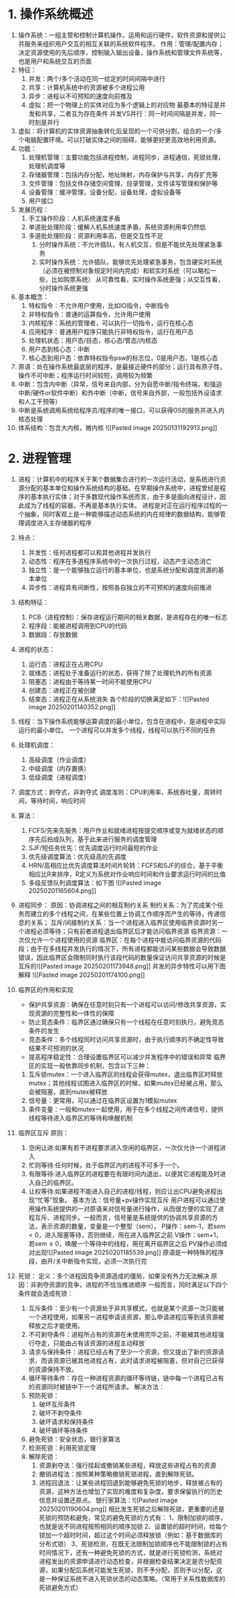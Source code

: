 # 1. 操作系统概述
1. 操作系统：一组主管和控制计算机操作，运用和运行硬件，软件资源和提供公共服务来组织用户交互的相互关联的系统软件程序。
	作用：管理/配置内存；决定资源使用的先后顺序，控制输入输出设备，操作系统和管理文件系统等，也是用户和系统交互的页面
2. 特征：
	1. 并发：两个/多个活动在同一给定的时间间隔中进行
	2. 共享：计算机系统中的资源被多个进程公用
	3. 异步：进程以不可预知的速度向前推及
	4. 虚拟：把一个物理上的实体对应为多个逻辑上的对应物
	最基本的特征是并发和共享，二者互为存在条件
并发VS并行：同一时间间隔是并发，同一时刻是并行
3. 虚拟：将计算机的实体资源抽象转化后呈现的一个可供分割，组合的一个/多个电脑配置环境。可以打破实体之间的阻碍，能够更好更高效地利用资源。
4. 功能：
	1. 处理机管理：主要功能包括进程控制，进程同步，进程通信，死锁处理，处理机调度等
	2. 存储器管理：包括内存分配，地址映射，内存保护与共享，内存扩充等
	3. 文件管理：包括文件存储空间管理，目录管理，文件读写管理和保护等
	4. 设备管理：缓冲管理，设备分配，设备处理，虚拟设备等
	5. 用户接口
5. 发展历程：
	1. 手工操作阶段：人机系统速度矛盾
	2. 单道批处理阶段：缓解人机系统速度矛盾，系统资源利用率仍然低
	3. 多道批处理阶段：资源利用率高，但是交互性不足
		1. 分时操作系统：不允许插队，有人机交互，但是不能优先处理紧急事务
		2. 实时操作系统：允许插队，能够优先处理紧急事务，包含硬实时系统（必须在被控制对象规定时间内完成）和软实时系统（可以略松一些，比如购票系统）
		从可靠性看，实时操作系统更强；从交互性看，分时操作系统更强
6. 基本概念：
	1. 特权指令：不允许用户使用，比如IO指令，中断指令
	2. 非特权指令：普通的运算指令，允许用户使用
	3. 内核程序：系统的管理者，可以执行一切指令，运行在核心态
	4. 应用程序：普通用户程序只能执行非特权指令，运行在用户态
	5. 处理机状态：用户态/目态，核心态/管态/内核态
	6. 用户态到核心态：中断
	7. 核心态到用户态：依靠特权指令psw的标志位，0是用户态，1是核心态
7. 原语：处在操作系统最底层的程序，是最接近硬件的部分；运行具有原子性，操作不可中断；程序运行时间较短，调用较为频繁
8. 中断：包含内中断（异常，信号来自内部，分为自愿中断/指令终端，和强迫中断/硬件or软件中断）和外中断（中断，信号来自外部，一般包括外设请求和人工干预等）
9. 中断是系统调用系统给程序员/程序的唯一接口，可以获得OS的服务并进入内核态处理
10. 体系结构：包含大内核，微内核
![[Pasted image 20250131192913.png]]

# 2. 进程管理
1. 进程：计算机中的程序关于某个数据集合进行的一次运行活动，是系统进行资源分配的基本单位和操作系统结构的基础。在早期操作系统中，进程曾经是程序的基本执行实体；对于多数现代操作系统而言，由于多是面向进程设计，因此成为了线程的容器，不再是基本执行实体。
进程是对正在运行程序过程的一个抽象，同时客观上是一种能够描述动态系统的内在规律的数据结构，能够管理调度进入主存储器的程序
2. 特点：
	1. 并发性：任何进程都可以和其他进程并发执行
	2. 动态性：程序在多道程序系统中的一次执行过程，动态产生动态消亡
	3. 独立性：是一个能够独立运行的基本单位，也是系统分配和调度资源的基本单位
	4. 异步性：进程具有间断性，按照各自独立的不可预知的速度向前推进
3. 结构特征：
	1. PCB（进程控制）：保存进程运行期间的相关数据，是进程存在的唯一标志
	2. 程序段：能被进程调用到CPU的代码
	3. 数据段：存放数据
4. 进程的状态：
	1. 运行态：进程正在占用CPU
	2. 就绪态：进程处于准备运行的状态，获得了除了处理机外的所有资源
	3. 阻塞态：进程由于等待某一时间不能使用CPU
	4. 创建态：进程正在被创建
	5. 结束态：进程正在从系统消失
各个阶段的切换满足如下：![[Pasted image 20250201140352.png]]
5. 线程：当下操作系统能够运算调度的最小单位，包含在进程中，是进程中实际运行的最小单位。
一个进程可以并发多个线程，线程可以执行不同的任务
6. 处理机调度：
	1. 高级调度（作业调度）
	2. 中级调度（内存置换）
	3. 低级调度（进程调度）
7. 调度方式：剥夺式，非剥夺式
调度准则：CPU利用率，系统吞吐量，周转时间，等待时间，响应时间
8. 算法：
	1. FCFS/先来先服务：用户作业和就绪进程按提交顺序或变为就绪状态的顺序先后拍成队列，基于此来进行服务的调度管理
	2. SJF/短任务优先：优先调度运行时间最短的作业
	3. 优先级调度算法：优先级高的先调度
	4. HRN/高相应比优先调度算法时间片轮转：FCFS和SJF的综合，基于平衡相应比R来排序，R定义为系统对作业响应时间和作业要求运行时间的比值
	5. 多级反馈队列调度算法：如下图
	![[Pasted image 20250201165604.png]]
	
9. 进程同步：
原因：协调进程之间的相互制约关系
制约关系：为了完成某个任务而建立的多个线程之间，在某些位置上协调工作顺序而产生的等待，传递信息的关系；
互斥/间接制约关系：当一个进程进入临界区使用临界资源时另一个进程必须等待；只有前者进程退出临界区后才能访问临界资源
临界资源：一次仅允许一个进程使用的资源
临界区：在每个进程中能访问临界资源的代码段；由于在多线程并发执行的情况下，所有进程都能访问某些数据会导致数据错误，因此临界区会限制同时执行该段代码的数量保证访问共享资源的时候是互斥的![[Pasted image 20250201173948.png]]
并发的异步特性可以用下图解释
![[Pasted image 20250201174100.png]]
10. 临界区的作用和实现
	- 保护共享资源：确保在任意时刻只有一个进程可以访问/修改共享资源，实现资源的完整性和一体性的保障
	- 防止竞态条件：临界区通过确保只有一个线程在任意时刻执行，避免竞态条件的发生
	- 竞态条件：多个线程同时访问共享资源时，由于执行顺序的不确定性导致结果不可预测的状况
	-  提高程序稳定性：合理设置临界区可以减少并发程序中的错误和异常
临界区的实现一般依靠同步机制，包含以下三种：
	1. 互斥锁mutex：一个进入临界区的线程会获得mutex，退出临界区时释放mutex；其他线程试图进入临界区的时候，如果mutex已经被占用，那么会被阻塞，直到mutex被释放
	2. 信号量：更常用，可以通过在临界区设置为1模拟mutex
	3. 条件变量：一般和mutex一起使用，用于在多个线程之间传递信号，提供线程等待进入临界区的等待和唤醒机制
11. 临界区互斥
原则：
	1. 空闲让进:如果有若干进程要求进入空闲的临界区，一次仅允许一个进程进入
	2. 忙则等待:任何时候，处于临界区内的进程不可多于一个。
	3. 有限等待:进入临界区的进程要在有限时间内退出，以便其它进程能及时进入自己的临界区。
	4. 让权等待:如果进程不能进入自己的进程/线程，则应让出CPU避免进程出现“忙等”现象。
基本方法：信号量+pv操作实现互斥
用户进程可以通过使用操作系统提供的一对原语来对信号量进行操作，从而很方便的实现了进程互斥、进程同步。一般而言，信号量是系统提供的协调共享资源的方法，表示资源的数量，变量是一个整型（sem）。
P操作：sem-1，若$sem<0$，进入阻塞等待，否则继续，用在进入临界区之前
V操作：sem+1，若sem$\le0$，唤醒一个等待中的线程，用在离开临界区之后
PV操作必须成对出现![[Pasted image 20250201185539.png]]
原语是一种特殊的程序段，由开/关中断指令实现，必须一次执行完
12. 死锁：
定义：多个进程因竞争资源造成的僵局，如果没有外力无法解决
原因：非剥夺资源的竞争，进程的不恰当推进顺序
一般而言，同时满足以下四个条件就会造成死锁：
	1. 互斥条件：至少有一个资源处于非共享模式，也就是某个资源一次只能被一个进程使用，如果另一进程申请该资源，那么申请进程应等到该资源被释放之后才能使用。
	2. 不可剥夺条件：进程所占有的资源在未使用完毕之前，不能被其他进程强行夺走，只能由占有该资源的进程主动释放
	3. 请求与保持条件：进程已经占有了至少一个资源，但又提出了新的资源请求，而该资源已被其他进程占有，此时请求进程被阻塞，但对自己已获得的资源保持不放。
	4. 循环等待条件：存在一种进程资源的循环等待链，链中每一个进程已占有的资源同时被链中下一个进程所请求。
解决方法：
	1. 预防死锁：
		1. 破坏互斥条件
		2. 破坏不剥夺条件
		3. 破坏请求和保持条件
		4. 破坏循环等待条件
	2. 避免死锁：安全状态，银行家算法
	3. 检测死锁：利用死锁定理
	4. 解除死锁：
		1. 资源剥夺法：强行挂起或撤销某些进程，释放这些进程占有的资源
		2. 撤销进程法：按照某种策略撤销死锁进程，直到解除死锁。
		3. 进程回退法：让某些进程回退到能够避免死锁的地步，释放被占有的资源，这种方法也增加了实现的难度和复杂度，要求保留执行的历史信息并设置还原点。
银行家算法：![[Pasted image 20250201190604.png]]
相比发生死锁之后解除死锁，更重要的还是死锁的预防和避免，常见的避免死锁的方式有：
	1、限制加锁的顺序，也就是说不同进程按照相同的顺序加锁
	2、设置锁的超时时间，给每个锁加一个超时时间，超过这个时间必须释放锁（例如：基于数据库的分布式锁）
	3、死锁检测，在既无法限制加锁顺序也不能限制锁的占有时间情况下，还有一种避免死锁的方式，就是进行死锁检测，系统对进程发出的资源申请进行动态检查，并根据检查结果决定是否分配资源，如果分配后系统可能发生死锁，则不予分配，否则予以分配，这是一种保证系统不进入死锁状态的动态策略。（常用于关系性数据库的死锁避免方式）
